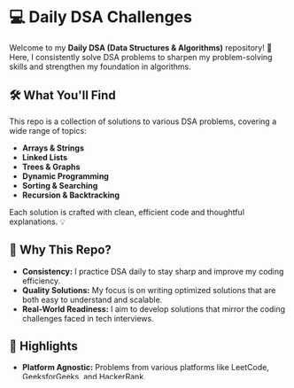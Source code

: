 # 💻 Daily DSA Challenges

Welcome to my **Daily DSA (Data Structures & Algorithms)** repository! 🚀 Here, I consistently solve DSA problems to sharpen my problem-solving skills and strengthen my foundation in algorithms.

## 🛠️ What You'll Find

This repo is a collection of solutions to various DSA problems, covering a wide range of topics:

- **Arrays & Strings**
- **Linked Lists**
- **Trees & Graphs**
- **Dynamic Programming**
- **Sorting & Searching**
- **Recursion & Backtracking**

Each solution is crafted with clean, efficient code and thoughtful explanations. 💡

## 🌟 Why This Repo?

- **Consistency:** I practice DSA daily to stay sharp and improve my coding efficiency.
- **Quality Solutions:** My focus is on writing optimized solutions that are both easy to understand and scalable.
- **Real-World Readiness:** I aim to develop solutions that mirror the coding challenges faced in tech interviews.

## 🚀 Highlights

- **Platform Agnostic:** Problems from various platforms like LeetCode, GeeksforGeeks, and HackerRank.
- **Organized Structure:** Easy-to-navigate folder structure by problem categories.
- **Clean Code:** Readable, well-documented solutions using modern coding practices.

## 📈 Progress

- Solved over **XX problems** across different topics.
- Continuously improving with each problem and refining approaches for optimal performance.

## 👨‍💻 Technologies Used

- **Languages:**  JavaScript.
- **Concepts:** Algorithm optimization, data structures implementation, dynamic programming, and more.

---

**Feel free to explore the code!**  
Let's connect on [LinkedIn](https://www.linkedin.com/in/kamlesh-sahani-692ab7247/) 

---

> **“The best way to get better at coding is to code every day.”**

